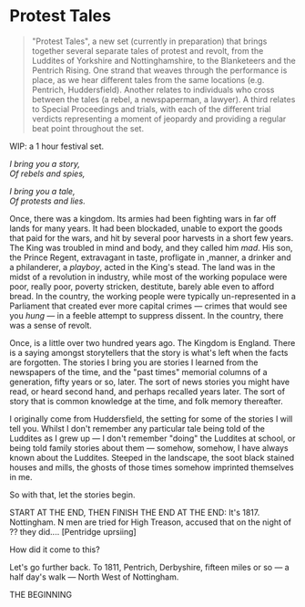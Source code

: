 # Protest Tales


> "Protest Tales", a new set (currently in preparation) that brings together several separate tales of protest and revolt, from the Luddites of Yorkshire and Nottinghamshire, to the Blanketeers and the Pentrich Rising. One strand that weaves through the performance is place, as we hear different tales from the same locations (e.g. Pentrich, Huddersfield). Another relates to individuals who cross between the tales (a rebel, a newspaperman, a lawyer). A third relates to Special Proceedings and trials, with each of the different trial verdicts representing a moment of jeopardy and providing a regular beat point throughout the set.

WIP: a 1 hour festival set.

*I bring you a story,*  
*Of rebels and spies,*  

*I bring you a tale,*  
*Of protests and lies.*

Once, there was a kingdom. Its armies had been fighting wars in far off lands for many years.  It had been blockaded, unable to export the goods that paid for the wars, and hit by several poor harvests in a short few years. The King was troubled in mind and body, and they called him *mad*. His son, the Prince Regent, extravagant in taste, profligate in ,manner, a drinker and a philanderer, a *playboy*, acted in the King's stead. The land was in the midst of a revolution in industry, while most of the working populace were poor, really poor, poverty stricken, destitute, barely able even to afford bread. In the country, the working people were typically un-represented in a Parliament that created ever more capital crimes — crimes that would see you *hung* — in a feeble attempt to suppress dissent. In the country, there was a sense of revolt.

Once, is a little over two hundred years ago. The Kingdom is England. There is a saying amongst storytellers that the story is what's left when the facts are forgotten. The stories I bring you are stories I learned from the newspapers of the time, and the "past times" memorial columns of  a generation, fifty years or so, later. The sort of news stories you might have read, or heard second hand, and perhaps recalled years later. The sort of story that is common knowledge at the time, and folk memory thereafter.

I originally come from Huddersfield, the setting for some of the stories I will tell you. Whilst I don't remember any particular tale being told of the Luddites as I grew up — I don't remember "doing" the Luddites at school, or being told family stories about them — somehow, somehow, I have always known about the Luddites. Steeped in the landscape, the soot black stained houses and mills, the ghosts of those times somehow imprinted themselves in me.

So with that, let the stories begin.

START AT THE END, THEN FINISH THE END AT THE END: It's 1817. Nottingham. N men are tried for High Treason, accused that on the night of ?? they did.... [Pentridge uprsiing]

How did it come to this?

Let's go further back. To 1811, Pentrich, Derbyshire, fifteen miles or so — a half day's walk — North West of Nottingham.

THE BEGINNING